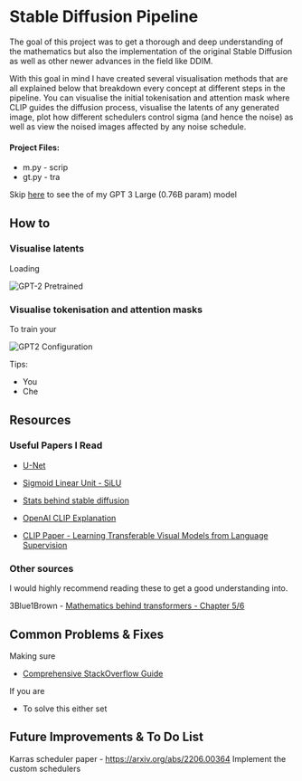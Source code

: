 # Stable Diffusion Pipeline

The goal of this project was to get a thorough and deep understanding of the mathematics but also the implementation of the original Stable Diffusion as well as other newer advances in the field like DDIM. 

With this goal in mind I have created several visualisation methods that are all explained below that breakdown every concept at different steps in the pipeline.
You can visualise the initial tokenisation and attention mask where CLIP guides the diffusion process, visualise the latents of any generated image, plot how different schedulers control sigma (and hence the noise) as well as view the noised images affected by any noise schedule.

#### Project Files: 
- m.py - scrip
- gt.py - tra

Skip [here](#results) to see the of my GPT 3 Large (0.76B param) model

## How to

### Visualise latents

Loading 

![GPT-2 Pretrained](assets/pretrained_gpt.png)

### Visualise tokenisation and attention masks

To train your

![GPT2 Configuration](assets/gpt2_config.png)

Tips:
- You
- Che

## Resources

### Useful Papers I Read

- [U-Net](https://arxiv.org/pdf/1505.04597)

- [Sigmoid Linear Unit - SiLU](https://paperswithcode.com/method/silu)

- [Stats behind stable diffusion](https://mbernste.github.io/posts/diffusion_part1/)

- [OpenAI CLIP Explanation](https://openai.com/index/clip/)

- [CLIP Paper - Learning Transferable Visual Models from Language Supervision](https://arxiv.org/pdf/2103.00020)

### Other sources

I would highly recommend reading these to get a good understanding into.

3Blue1Brown - [Mathematics behind transformers - Chapter 5/6](https://youtube.com/playlist?list=PLZHQObOWTQDNU6R1_67000Dx_ZCJB-3pi&si=7kUJ3D5-B24sOq7j)

## Common Problems & Fixes

Making sure 
- [Comprehensive StackOverflow Guide](https://stackoverflow.com/questions/60987997/why-torch-cuda-is-available-returns-false-even-after-installing-pytorch-with)

If you are
- To solve this either set

## Future Improvements & To Do List

Karras scheduler paper - https://arxiv.org/abs/2206.00364
Implement the custom schedulers
